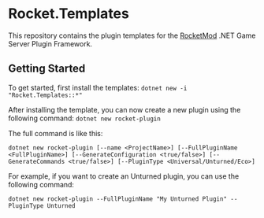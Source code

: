 # Rocket.Templates
This repository contains the plugin templates for the [RocketMod](https://github.com/RocketMod/Rocket) .NET Game Server Plugin Framework.

## Getting Started
To get started, first install the templates:
`dotnet new -i "Rocket.Templates::*"`

After installing the template, you can now create a new plugin using the following command:
`dotnet new rocket-plugin`

The full command is like this:

`dotnet new rocket-plugin [--name <ProjectName>] [--FullPluginName <FullPluginName>] [--GenerateConfiguration <true/false>] [--GenerateCommands <true/false>] [--PluginType <Universal/Unturned/Eco>]`

For example, if you want to create an Unturned plugin, you can use the following command:

`dotnet new rocket-plugin --FullPluginName "My Unturned Plugin" --PluginType Unturned`